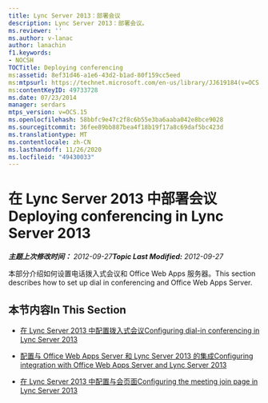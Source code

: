 ```yaml
---
title: Lync Server 2013：部署会议
description: Lync Server 2013：部署会议。
ms.reviewer: ''
ms.author: v-lanac
author: lanachin
f1.keywords:
- NOCSH
TOCTitle: Deploying conferencing
ms:assetid: 8ef31d46-a1e6-43d2-b1ad-80f159cc5eed
ms:mtpsurl: https://technet.microsoft.com/en-us/library/JJ619184(v=OCS.15)
ms:contentKeyID: 49733728
ms.date: 07/23/2014
manager: serdars
mtps_version: v=OCS.15
ms.openlocfilehash: 58bbfc9e47c2f8c6b55e3ba6aaba042e8bce9028
ms.sourcegitcommit: 36fee89bb887bea4f18b19f17a8c69daf5bc423d
ms.translationtype: MT
ms.contentlocale: zh-CN
ms.lasthandoff: 11/26/2020
ms.locfileid: "49430033"
---
```

# <a name="deploying-conferencing-in-lync-server-2013"></a><span data-ttu-id="8a5c7-103">在 Lync Server 2013 中部署会议</span><span class="sxs-lookup"><span data-stu-id="8a5c7-103">Deploying conferencing in Lync Server 2013</span></span>

<div data-xmlns="http://www.w3.org/1999/xhtml">

<div class="topic" data-xmlns="http://www.w3.org/1999/xhtml" data-msxsl="urn:schemas-microsoft-com:xslt" data-cs="https://msdn.microsoft.com/">

<div data-asp="https://msdn2.microsoft.com/asp">



</div>

<div id="mainSection">

<div id="mainBody"><span data-ttu-id="8a5c7-104">

<span> </span></span><span class="sxs-lookup"><span data-stu-id="8a5c7-104">

<span> </span></span></span>

<span data-ttu-id="8a5c7-105">_**主题上次修改时间：** 2012-09-27_</span><span class="sxs-lookup"><span data-stu-id="8a5c7-105">_**Topic Last Modified:** 2012-09-27_</span></span>

<span data-ttu-id="8a5c7-106">本部分介绍如何设置电话拨入式会议和 Office Web Apps 服务器。</span><span class="sxs-lookup"><span data-stu-id="8a5c7-106">This section describes how to set up dial in conferencing and Office Web Apps Server.</span></span>

<div>

## <a name="in-this-section"></a><span data-ttu-id="8a5c7-107">本节内容</span><span class="sxs-lookup"><span data-stu-id="8a5c7-107">In This Section</span></span>

  - [<span data-ttu-id="8a5c7-108">在 Lync Server 2013 中配置拨入式会议</span><span class="sxs-lookup"><span data-stu-id="8a5c7-108">Configuring dial-in conferencing in Lync Server 2013</span></span>](lync-server-2013-configuring-dial-in-conferencing.md)

  - [<span data-ttu-id="8a5c7-109">配置与 Office Web Apps Server 和 Lync Server 2013 的集成</span><span class="sxs-lookup"><span data-stu-id="8a5c7-109">Configuring integration with Office Web Apps Server and Lync Server 2013</span></span>](lync-server-2013-enabling-office-web-apps-server-and-lync-server-2013.md)

  - [<span data-ttu-id="8a5c7-110">在 Lync Server 2013 中配置与会页面</span><span class="sxs-lookup"><span data-stu-id="8a5c7-110">Configuring the meeting join page in Lync Server 2013</span></span>](lync-server-2013-configuring-the-meeting-join-page.md)

<span data-ttu-id="8a5c7-111"></div>

</div>

<span> </span>

</div>

</div>

</span><span class="sxs-lookup"><span data-stu-id="8a5c7-111"></div>

</div>

<span> </span>

</div>

</div>

</span></span></div>

